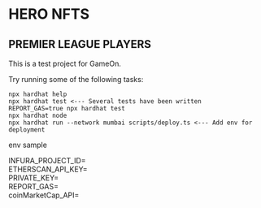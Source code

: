 # HERO NFTS

## PREMIER LEAGUE PLAYERS

This is a test project for GameOn.

Try running some of the following tasks:

```shell
npx hardhat help
npx hardhat test <--- Several tests have been written
REPORT_GAS=true npx hardhat test
npx hardhat node
npx hardhat run --network mumbai scripts/deploy.ts <--- Add env for deployment
```
env sample

INFURA_PROJECT_ID= <br/>
ETHERSCAN_API_KEY= <br/>
PRIVATE_KEY= <br/>
REPORT_GAS= <br/>
coinMarketCap_API=
